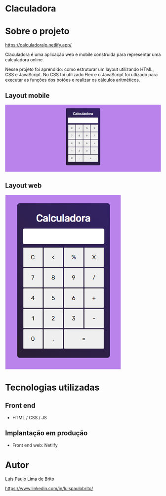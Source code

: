 # Claculadora

# Sobre o projeto

https://calculadoralp.netlify.app/

Claculadora é uma aplicação web e mobile construída para representar uma calculadora online.

Nesse projeto foi aprendido: como estruturar um layout utilizando HTML, CSS e JavaScript. No CSS foi utilizado Flex e o JavaScript foi utlizado para executar as funções dos botões e realizar os cálculos aritméticos.

## Layout mobile
![Mobile 1](https://github.com/luispaulobrito/Frontend-Mentor/blob/main/assets/calculadora.png)

## Layout web
![Web 1](https://github.com/luispaulobrito/Frontend-Mentor/blob/main/assets/calculadora2.png)

# Tecnologias utilizadas
## Front end
- HTML / CSS / JS

## Implantação em produção
- Front end web: Netlify

# Autor

Luis Paulo Lima de Brito

https://www.linkedin.com/in/luispaulobrito/
